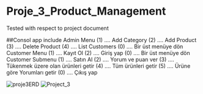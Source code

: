 # Proje_3_Product_Management
Tested with respect to project document

##Consol app include
  Admin Menu
	(1) .... Add Category
	(2) .... Add Product
	(3) .... Delete Product
	(4) .... List Customers
	(0) .... Bir üst menüye dön
Customer Menu
	(1) .... Kayıt Ol
	(2) .... Giriş yap
	(0) .... Bir üst menüye dön
	Customer Submenu
		(1) .... Satın Al
		(2) .... Yorum ve puan ver
		(3) .... Tükenmek üzere olan ürünleri getir
		(4) .... Tüm ürünleri getir
		(5) .... Ürüne göre Yorumları getir
		(0) .... Çıkış yap

![proje3ERD](https://user-images.githubusercontent.com/113839940/213168097-25ee6c33-9068-41f3-959a-fd9d11a286f7.PNG)
![Project_3](https://user-images.githubusercontent.com/113839940/213169400-b120084a-bc49-4120-a774-b629f818fa65.JPG)
